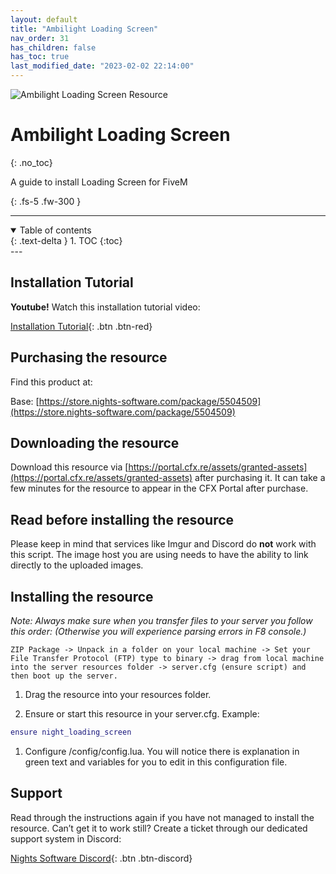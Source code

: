 ```yaml
---
layout: default
title: "Ambilight Loading Screen"
nav_order: 31
has_children: false
has_toc: true
last_modified_date: "2023-02-02 22:14:00"
---
```


<img class="cover-img" src="/assets/img/loadingScreen.png" alt="Ambilight Loading Screen Resource" draggable="false">

# Ambilight Loading Screen
{: .no_toc}

A guide to install Loading Screen for FiveM

{: .fs-5 .fw-300 }

---
<details open markdown="block">
  <summary>
    Table of contents
  </summary>
  {: .text-delta }
1. TOC
{:toc}
</details>
---

## Installation Tutorial

**Youtube!** Watch this installation tutorial video:

[Installation Tutorial](https://youtu.be/5-EXTiUWMpQ?si=joLzlkm6f1s6Bv-N){: .btn .btn-red}

## Purchasing the resource

Find this product at:

Base: [https://store.nights-software.com/package/5504509](https://store.nights-software.com/package/5504509)

## Downloading the resource

Download this resource via [https://portal.cfx.re/assets/granted-assets](https://portal.cfx.re/assets/granted-assets) after purchasing it. It can take a few minutes for the resource to appear in the CFX Portal after purchase.

## Read before installing the resource

Please keep in mind that services like Imgur and Discord do **not** work with this script.
The image host you are using needs to have the ability to link directly to the uploaded images.

## Installing the resource

*Note: Always make sure when you transfer files to your server you follow this order: (Otherwise you will experience parsing errors in F8 console.)*

```
ZIP Package -> Unpack in a folder on your local machine -> Set your File Transfer Protocol (FTP) type to binary -> drag from local machine into the server resources folder -> server.cfg (ensure script) and then boot up the server.
```

1. Drag the resource into your resources folder.

1. Ensure or start this resource in your server.cfg. Example:
```lua
ensure night_loading_screen
```

1. Configure /config/config.lua. You will notice there is explanation in green text and variables for you to edit in this configuration file.

## Support

Read through the instructions again if you have not managed to install the resource. Can’t get it to work still? Create a ticket through our dedicated support system in Discord:

[Nights Software Discord](https://discord.nights-software.com){: .btn .btn-discord}
